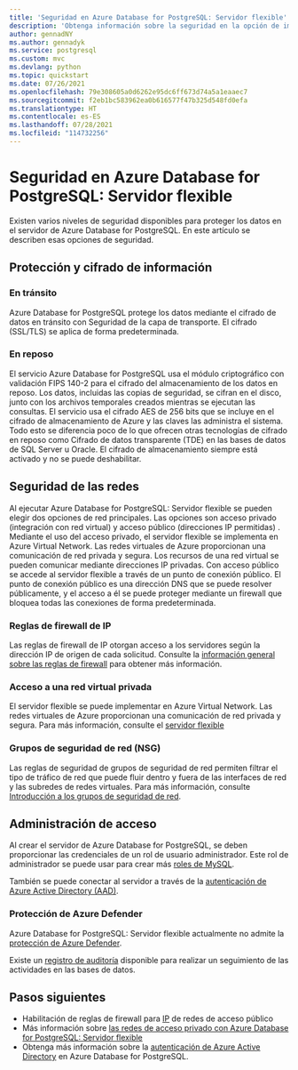 ```yaml
---
title: 'Seguridad en Azure Database for PostgreSQL: Servidor flexible'
description: 'Obtenga información sobre la seguridad en la opción de implementación opción Servidor flexible para Azure Database for PostgreSQL: Servidor flexible'
author: gennadNY
ms.author: gennadyk
ms.service: postgresql
ms.custom: mvc
ms.devlang: python
ms.topic: quickstart
ms.date: 07/26/2021
ms.openlocfilehash: 79e308605a0d6262e95dc6ff673d74a5a1eaaec7
ms.sourcegitcommit: f2eb1bc583962ea0b616577f47b325d548fd0efa
ms.translationtype: HT
ms.contentlocale: es-ES
ms.lasthandoff: 07/28/2021
ms.locfileid: "114732256"
---
```

# <a name="security-in-azure-database-for-postgresql---flexible-server"></a>Seguridad en Azure Database for PostgreSQL: Servidor flexible

Existen varios niveles de seguridad disponibles para proteger los datos en el servidor de Azure Database for PostgreSQL. En este artículo se describen esas opciones de seguridad.

## <a name="information-protection-and-encryption"></a>Protección y cifrado de información

### <a name="in-transit"></a>En tránsito
 Azure Database for PostgreSQL protege los datos mediante el cifrado de datos en tránsito con Seguridad de la capa de transporte. El cifrado (SSL/TLS) se aplica de forma predeterminada.

### <a name="at-rest"></a>En reposo
El servicio Azure Database for PostgreSQL usa el módulo criptográfico con validación FIPS 140-2 para el cifrado del almacenamiento de los datos en reposo. Los datos, incluidas las copias de seguridad, se cifran en el disco, junto con los archivos temporales creados mientras se ejecutan las consultas. El servicio usa el cifrado AES de 256 bits que se incluye en el cifrado de almacenamiento de Azure y las claves las administra el sistema. Todo esto se diferencia poco de lo que ofrecen otras tecnologías de cifrado en reposo como Cifrado de datos transparente (TDE) en las bases de datos de SQL Server u Oracle. El cifrado de almacenamiento siempre está activado y no se puede deshabilitar.


## <a name="network-security"></a>Seguridad de las redes

Al ejecutar Azure Database for PostgreSQL: Servidor flexible se pueden elegir dos opciones de red principales. Las opciones son acceso privado (integración con red virtual) y acceso público (direcciones IP permitidas) . Mediante el uso del acceso privado, el servidor flexible se implementa en Azure Virtual Network. Las redes virtuales de Azure proporcionan una comunicación de red privada y segura. Los recursos de una red virtual se pueden comunicar mediante direcciones IP privadas.
Con acceso público se accede al servidor flexible a través de un punto de conexión público. El punto de conexión público es una dirección DNS que se puede resolver públicamente, y el acceso a él se puede proteger mediante un firewall que bloquea todas las conexiones de forma predeterminada. 



### <a name="ip-firewall-rules"></a>Reglas de firewall de IP
Las reglas de firewall de IP otorgan acceso a los servidores según la dirección IP de origen de cada solicitud. Consulte la [información general sobre las reglas de firewall](concepts-firewall-rules.md) para obtener más información.


### <a name="private-vnet-access"></a>Acceso a una red virtual privada
El servidor flexible se puede implementar en Azure Virtual Network. Las redes virtuales de Azure proporcionan una comunicación de red privada y segura. Para más información, consulte el [servidor flexible](concepts-networking.md)

### <a name="network-security-groups-nsg"></a>Grupos de seguridad de red (NSG)
Las reglas de seguridad de grupos de seguridad de red permiten filtrar el tipo de tráfico de red que puede fluir dentro y fuera de las interfaces de red y las subredes de redes virtuales.  Para más información, consulte [Introducción a los grupos de seguridad de red](https://docs.microsoft.com/azure/virtual-network/network-security-groups-overview).

## <a name="access-management"></a>Administración de acceso

Al crear el servidor de Azure Database for PostgreSQL, se deben proporcionar las credenciales de un rol de usuario administrador. Este rol de administrador se puede usar para crear más [roles de MySQL](https://www.postgresql.org/docs/current/user-manag.html).

También se puede conectar al servidor a través de la [autenticación de Azure Active Directory (AAD)](../concepts-aad-authentication.md).


### <a name="azure-defender-protection"></a>Protección de Azure Defender

 Azure Database for PostgreSQL: Servidor flexible actualmente no admite la [protección de Azure Defender](https://docs.microsoft.com/azure/security-center/azure-defender). 


Existe un [registro de auditoría](../concepts-audit.md) disponible para realizar un seguimiento de las actividades en las bases de datos. 


## <a name="next-steps"></a>Pasos siguientes
  - Habilitación de reglas de firewall para [IP](concepts-firewall-rules.md) de redes de acceso público
  - Más información sobre [las redes de acceso privado con Azure Database for PostgreSQL: Servidor flexible](concepts-networking.md)
  - Obtenga más información sobre la [autenticación de Azure Active Directory](../concepts-aad-authentication.md) en Azure Database for PostgreSQL.